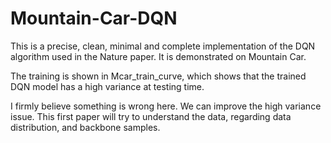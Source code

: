 # Mountain-Car-DQN
This is a precise, clean, minimal and complete implementation of the DQN algorithm used in the Nature paper. It is demonstrated on Mountain Car.  

The training is shown in Mcar_train_curve, which shows that the trained DQN model has a high variance at testing time. 

I firmly believe something is wrong here. We can improve the high variance issue. This first paper will try to understand the data, regarding data distribution, and backbone samples. 
